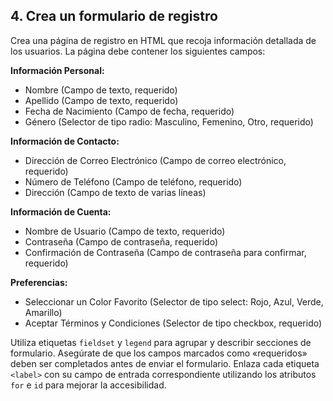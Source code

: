 4\. Crea un formulario de registro
-----------------------------------------------------------

Crea una página de registro en HTML que recoja información detallada de los usuarios. La página debe contener los siguientes campos:

**Información Personal:**

*   Nombre (Campo de texto, requerido)
*   Apellido (Campo de texto, requerido)
*   Fecha de Nacimiento (Campo de fecha, requerido)
*   Género (Selector de tipo radio: Masculino, Femenino, Otro, requerido)

**Información de Contacto:**

*   Dirección de Correo Electrónico (Campo de correo electrónico, requerido)
*   Número de Teléfono (Campo de teléfono, requerido)
*   Dirección (Campo de texto de varias líneas)

**Información de Cuenta:**

*   Nombre de Usuario (Campo de texto, requerido)
*   Contraseña (Campo de contraseña, requerido)
*   Confirmación de Contraseña (Campo de contraseña para confirmar, requerido)

**Preferencias:**

*   Seleccionar un Color Favorito (Selector de tipo select: Rojo, Azul, Verde, Amarillo)
*   Aceptar Términos y Condiciones (Selector de tipo checkbox, requerido)

Utiliza etiquetas `fieldset` y `legend` para agrupar y describir secciones de formulario. Asegúrate de que los campos marcados como «requeridos» deben ser completados antes de enviar el formulario. Enlaza cada etiqueta `<label>` con su campo de entrada correspondiente utilizando los atributos `for` e `id` para mejorar la accesibilidad.